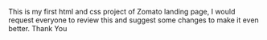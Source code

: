 This is my first html and css project of Zomato landing page, I would request everyone to review this and suggest some changes to make it even better. Thank You
